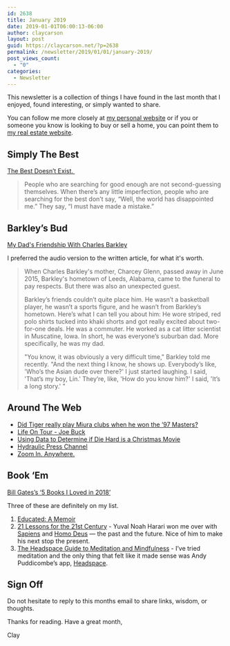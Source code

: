```yaml
---
id: 2638
title: January 2019
date: 2019-01-01T06:00:13-06:00
author: claycarson
layout: post
guid: https://claycarson.net/?p=2638
permalink: /newsletter/2019/01/01/january-2019/
post_views_count:
  - "0"
categories:
  - Newsletter
---
```

This newsletter is a collection of things I have found in the last month that I enjoyed, found interesting, or simply wanted to share.

You can follow me more closely at <a href="http://claycarson.net" title="Personal Website">my personal website</a> or if you or someone you know is looking to buy or sell a home, you can point them to <a href="http://claycarson.com" title="Business Website ">my real estate website</a>.

<h2>Simply The Best</h2>

<a href="https://www.vox.com/the-goods/2018/12/12/18112538/best-search-choices-psychology-barry-schwartz">The Best Doesn’t Exist.&nbsp;</a>

<blockquote>
  People who are searching for good enough are not second-guessing themselves. When there’s any little imperfection, people who are searching for the best don’t say, “Well, the world has disappointed me.” They say, “I must have made a mistake.”
</blockquote>

<h2>Barkley’s Bud</h2>

<a href="https://www.wbur.org/onlyagame/2018/12/14/lin-wang-charles-barkley" title="My Dad's Friendship With Charles Barkley">My Dad's Friendship With Charles Barkley</a>

I preferred the audio version to the written article, for what it's worth.

<blockquote>
  When Charles Barkley's mother, Charcey Glenn, passed away in June 2015, Barkley's hometown of Leeds, Alabama, came to the funeral to pay respects. But there was also an unexpected guest.
  
  Barkley’s friends couldn’t quite place him. He wasn’t a basketball player, he wasn’t a sports figure, and he wasn’t from Barkley’s hometown. Here’s what I can tell you about him: He wore striped, red polo shirts tucked into khaki shorts and got really excited about two-for-one deals. He was a commuter. He worked as a cat litter scientist in Muscatine, Iowa. In short, he was everyone’s suburban dad. More specifically, he was my dad.
  
  "You know, it was obviously a very difficult time," Barkley told me recently. "And the next thing I know, he shows up. Everybody’s like, 'Who’s the Asian dude over there?' I just started laughing. I said, 'That’s my boy, Lin.' They’re, like, 'How do you know him?' I said, 'It’s a long story.' "
</blockquote>

<h2>Around The Web</h2>

<ul>
<li><a href="https://mobile.twitter.com/Skratch/status/1072585563276926976" title="Did Tiger really play Miura clubs when he won the ’97 Masters?">Did Tiger really play Miura clubs when he won the ’97 Masters?</a></li>
<li><a href="https://youtu.be/nHrfu5CP9lE" title="Life On Tour - Joe Buck">Life On Tour - Joe Buck</a></li>
<li><a href="https://stephenfollows.com/using-data-to-determine-if-die-hard-is-a-christmas-movie/?utm_source=nextdraft&amp;utm_medium=email" title="Using Data to Determine if Die Hard is a Christmas Movie">Using Data to Determine if Die Hard is a Christmas Movie</a></li>
<li><a href="https://www.youtube.com/channel/UCcMDMoNu66_1Hwi5-MeiQgw/videos?view=0&amp;sort=p&amp;flow=grid" title="Hydraulic Press Channel">Hydraulic Press Channel</a></li>
<li><a href="http://sh-meet.bigpixel.cn/?from=groupmessage&amp;isappinstalled=0">Zoom In. Anywhere.</a></li>
</ul>

<h2>Book ‘Em</h2>

<a href="https://www.gatesnotes.com/About-Bill-Gates/Best-Books-2018" title="Bill Gates’ ‘5 Books I Loved in 2018">Bill Gates’s ‘5 Books I Loved in 2018’</a>

Three of these are definitely on my list.

<ol>
<li><a href="https://www.amazon.com/Educated-Memoir-Tara-Westover-ebook/dp/B072BLVM83/ref=sr_1_1?s=books&amp;ie=UTF8&amp;qid=1546015540&amp;sr=1-1&amp;keywords=educated" title="Educated: A Memoir">Educated: A Memoir</a></li>
<li><a href="https://www.amazon.com/s/ref=nb_sb_ss_i_1_31?url=search-alias%3Dstripbooks&amp;field-keywords=21+lessons+for+the+21st+century+by+yuval+noah+harari&amp;sprefix=21+lessons+for+the+21st+century%2Cstripbooks%2C162&amp;crid=CBXF566BXQHX" title="21 Lessons for the 21st Century">21 Lessons for the 21st Century</a> - Yuval Noah Harari won me over with <a href="https://www.amazon.com/Sapiens-Humankind-Yuval-Noah-Harari/dp/0062316095" title="Sapiens">Sapiens</a> and <a href="https://www.amazon.com/Homo-Deus-Brief-History-Tomorrow/dp/0062464310/ref=pd_sim_14_1?_encoding=UTF8&amp;pd_rd_i=0062464310&amp;pd_rd_r=f1c5bce9-0abf-11e9-b54d-a3f4d08ced8f&amp;pd_rd_w=v5lNU&amp;pd_rd_wg=ggnay&amp;pf_rd_p=18bb0b78-4200-49b9-ac91-f141d61a1780&amp;pf_rd_r=N8SRQH1V5QKPXVACSCAM&amp;psc=1&amp;refRID=N8SRQH1V5QKPXVACSCAM" title="Homo Deus">Homo Deus</a> — the past and the future. Nice of him to make his next stop the present.</li>
<li><a href="https://www.amazon.com/Get-Some-Headspace-Mindfulness-Minutes-ebook/dp/B006ZL1KAW/ref=sr_1_1?s=books&amp;ie=UTF8&amp;qid=1546015593&amp;sr=1-1&amp;keywords=The+Headspace+Guide+to+Meditation+and+Mindfulness" title="The Headspace Guide to Meditation and Mindfulness">The Headspace Guide to Meditation and Mindfulness</a> - I’ve tried meditation and the only thing that felt like it made sense was Andy Puddicombe’s app, <a href="http://headspace.com" title="Headspace">Headspace</a>.</li>
</ol>

<h2>Sign Off</h2>

Do not hesitate to reply to this months email to share links, wisdom, or thoughts.

Thanks for reading. Have a great month,

Clay